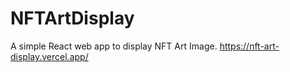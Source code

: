 # NFTArtDisplay
A simple React web app to display NFT Art Image.
https://nft-art-display.vercel.app/
